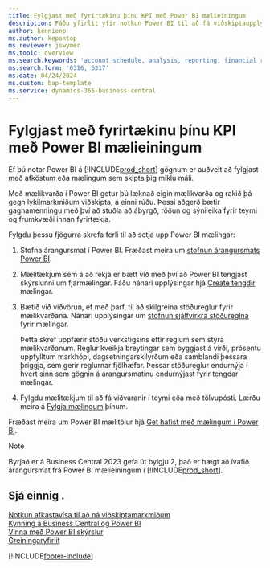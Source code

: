 ```yaml
---
title: Fylgjast með fyrirtækinu þínu KPI með Power BI mælieiningum
description: Fáðu yfirlit yfir notkun Power BI til að fá viðskiptaupplýsingar og afköst frá Business Central gögnunum þínum.
author: kennienp
ms.author: kepontop
ms.reviewer: jswymer
ms.topic: overview
ms.search.keywords: 'account schedule, analysis, reporting, financial report, business intelligence, KPI'
ms.search.form: '6316, 6317'
ms.date: 04/24/2024
ms.custom: bap-template
ms.service: dynamics-365-business-central
---
```


# Fylgjast með fyrirtækinu þínu KPI með Power BI mælieiningum

Ef þú notar Power BI á [!INCLUDE[prod_short](includes/prod_short.md)] gögnum er auðvelt að fylgjast með afköstum eða mælingum sem skipta þig miklu máli.

Með mælikvarða í Power BI getur þú læknað eigin mælikvarða og rakið þá gegn lykilmarkmiðum viðskipta, á einni rúðu. Þessi aðgerð bætir gagnamenningu með því að stuðla að ábyrgð, röðun og sýnileika fyrir teymi og frumkvæði innan fyrirtækja.

Fylgdu þessu fjögurra skrefa ferli til að setja upp Power BI mælingar:

1. Stofna árangursmat í Power BI. Fræðast meira um [stofnun árangursmats Power BI](/power-bi/create-reports/service-goals-create).  
2. Mælitækjum sem á að rekja er bætt við með því að Power BI tengjast skýrslunni um fjarmælingar. Fáðu nánari upplýsingar hjá [Create tengdir](/power-bi/create-reports/service-goals-create-connected) mælingar.  
3. Bætið við viðvörun, ef með þarf, til að skilgreina stöðureglur fyrir mælikvarðana. Nánari upplýsingar um [stofnun sjálfvirkra stöðureglna](/power-bi/create-reports/service-metrics-status-rules) fyrir mælingar.  

    Þetta skref uppfærir stöðu verkstigsins eftir reglum sem stýra mælikvarðanum. Reglur kveikja breytingar sem byggjast á virði, prósentu uppfylltum markhópi, dagsetningarskilyrðum eða samblandi þessara þriggja, sem gerir reglurnar fjölhæfar. Þessar stöðureglur endurnýja í hvert sinn sem gögnin á árangursmatinu endurnýjast fyrir tengdar mælingar.
4. Fylgdu mælitækjum til að fá viðvaranir í teymi eða með tölvupósti. Lærðu meira á [Fylgja mælingum](/power-bi/create-reports/service-metrics-follow) þínum.  

Fræðast meira um Power BI mælitölur hjá [Get hafist með mælingum í Power BI](/power-bi/create-reports/service-goals-introduction).

> [!NOTE]
> Byrjað er á Business Central 2023 gefa út bylgju 2, það er hægt að ívafið árangursmat frá Power BI mælieiningum í [!INCLUDE[prod_short](includes/prod_short.md)].

## Sjá einnig .

[Notkun afkastavísa til að ná viðskiptamarkmiðum](analytics-about-kpis.md)  
[Kynning á Business Central og Power BI](admin-powerbi.md)  
[Vinna með Power BI skýrslur](across-working-with-powerbi.md)  
[Greiningaryfirlit](reports-bi-reporting.md)  

[!INCLUDE[footer-include](includes/footer-banner.md)]
